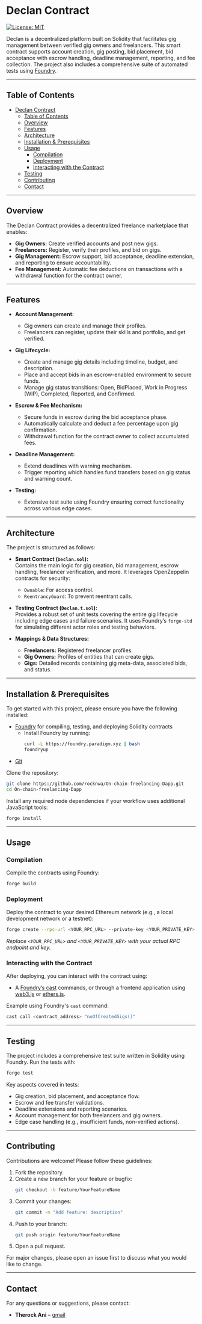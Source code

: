 # Declan Contract

[![License: MIT](https://img.shields.io/badge/License-MIT-blue.svg)](LICENSE)

Declan is a decentralized platform built on Solidity that facilitates gig management between verified gig owners and freelancers. This smart contract supports account creation, gig posting, bid placement, bid acceptance with escrow handling, deadline management, reporting, and fee collection. The project also includes a comprehensive suite of automated tests using [Foundry](https://getfoundry.sh/).

---

## Table of Contents

- [Declan Contract](#declan-contract)
  - [Table of Contents](#table-of-contents)
  - [Overview](#overview)
  - [Features](#features)
  - [Architecture](#architecture)
  - [Installation \& Prerequisites](#installation--prerequisites)
  - [Usage](#usage)
    - [Compilation](#compilation)
    - [Deployment](#deployment)
    - [Interacting with the Contract](#interacting-with-the-contract)
  - [Testing](#testing)
  - [Contributing](#contributing)
  - [Contact](#contact)

---

## Overview

The Declan Contract provides a decentralized freelance marketplace that enables:

- **Gig Owners:** Create verified accounts and post new gigs.
- **Freelancers:** Register, verify their profiles, and bid on gigs.
- **Gig Management:** Escrow support, bid acceptance, deadline extension, and reporting to ensure accountability.
- **Fee Management:** Automatic fee deductions on transactions with a withdrawal function for the contract owner.

---

## Features

- **Account Management:**  
  - Gig owners can create and manage their profiles.
  - Freelancers can register, update their skills and portfolio, and get verified.
  
- **Gig Lifecycle:**  
  - Create and manage gig details including timeline, budget, and description.
  - Place and accept bids in an escrow-enabled environment to secure funds.
  - Manage gig status transitions: Open, BidPlaced, Work in Progress (WIP), Completed, Reported, and Confirmed.
  
- **Escrow & Fee Mechanism:**  
  - Secure funds in escrow during the bid acceptance phase.
  - Automatically calculate and deduct a fee percentage upon gig confirmation.
  - Withdrawal function for the contract owner to collect accumulated fees.
  
- **Deadline Management:**  
  - Extend deadlines with warning mechanism.
  - Trigger reporting which handles fund transfers based on gig status and warning count.
  
- **Testing:**  
  - Extensive test suite using Foundry ensuring correct functionality across various edge cases.

---

## Architecture

The project is structured as follows:

- **Smart Contract (`Declan.sol`):**  
  Contains the main logic for gig creation, bid management, escrow handling, freelancer verification, and more. It leverages OpenZeppelin contracts for security:
  - `Ownable`: For access control.
  - `ReentrancyGuard`: To prevent reentrant calls.
  
- **Testing Contract (`Declan.t.sol`):**  
  Provides a robust set of unit tests covering the entire gig lifecycle including edge cases and failure scenarios. It uses Foundry’s `forge-std` for simulating different actor roles and testing behaviors.

- **Mappings & Data Structures:**
  - **Freelancers:** Registered freelancer profiles.
  - **Gig Owners:** Profiles of entities that can create gigs.
  - **Gigs:** Detailed records containing gig meta-data, associated bids, and status.

---

## Installation & Prerequisites

To get started with this project, please ensure you have the following installed:


- [Foundry](https://getfoundry.sh/) for compiling, testing, and deploying Solidity contracts  
  - Install Foundry by running:
    ```bash
    curl -L https://foundry.paradigm.xyz | bash
    foundryup
    ```
- [Git](https://git-scm.com/)

Clone the repository:

```bash
git clone https://github.com/rocknwa/On-chain-freelancing-Dapp.git
cd On-chain-freelancing-Dapp
```

Install any required node dependencies if your workflow uses additional JavaScript tools:

```bash
forge install
```

---

## Usage

### Compilation

Compile the contracts using Foundry:

```bash
forge build
```

### Deployment

Deploy the contract to your desired Ethereum network (e.g., a local development network or a testnet):

```bash
forge create --rpc-url <YOUR_RPC_URL> --private-key <YOUR_PRIVATE_KEY> src/Declan.sol:Declan
```

_Replace `<YOUR_RPC_URL>` and `<YOUR_PRIVATE_KEY>` with your actual RPC endpoint and key._

### Interacting with the Contract

After deploying, you can interact with the contract using:

- A [Foundry’s cast](https://book.getfoundry.sh/reference/cast) commands, or through a frontend application using [web3.js](https://web3js.readthedocs.io/) or [ethers.js](https://docs.ethers.io/).

Example using Foundry's `cast` command:

```bash
cast call <contract_address> "noOfCreatedGigs()"
```

---

## Testing

The project includes a comprehensive test suite written in Solidity using Foundry. Run the tests with:

```bash
forge test
```

Key aspects covered in tests:

- Gig creation, bid placement, and acceptance flow.
- Escrow and fee transfer validations.
- Deadline extensions and reporting scenarios.
- Account management for both freelancers and gig owners.
- Edge case handling (e.g., insufficient funds, non-verified actions).

---

## Contributing

Contributions are welcome! Please follow these guidelines:

1. Fork the repository.
2. Create a new branch for your feature or bugfix:  
   ```bash
   git checkout -b feature/YourFeatureName
   ```
3. Commit your changes:
   ```bash
   git commit -m "Add feature: description"
   ```
4. Push to your branch:
   ```bash
   git push origin feature/YourFeatureName
   ```
5. Open a pull request.

For major changes, please open an issue first to discuss what you would like to change.


---

## Contact

For any questions or suggestions, please contact:

- **Therock Ani** – [gmail](anitherock44@gmail.com)
